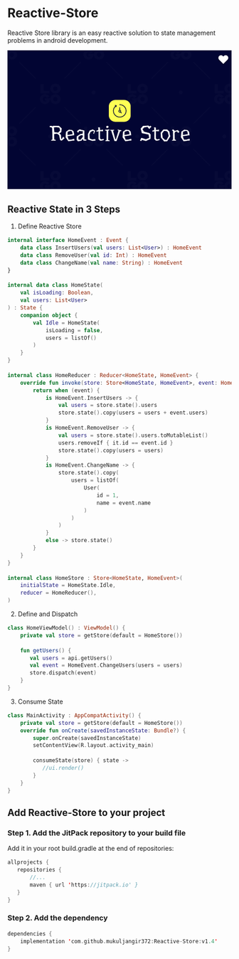 # Reactive-Store
Reactive Store library is an easy reactive solution to state management problems in android development.

![alt text](https://github.com/Mukuljangir372/Reactive-Store/blob/master/reactive-store-logo.png)

## Reactive State in 3 Steps
1. Define Reactive Store
```kotlin
internal interface HomeEvent : Event {
    data class InsertUsers(val users: List<User>) : HomeEvent
    data class RemoveUser(val id: Int) : HomeEvent
    data class ChangeName(val name: String) : HomeEvent
}

internal data class HomeState(
    val isLoading: Boolean,
    val users: List<User>
) : State {
    companion object {
        val Idle = HomeState(
            isLoading = false,
            users = listOf()
        )
    }
}

internal class HomeReducer : Reducer<HomeState, HomeEvent> {
    override fun invoke(store: Store<HomeState, HomeEvent>, event: HomeEvent): HomeState {
        return when (event) {
            is HomeEvent.InsertUsers -> {
                val users = store.state().users
                store.state().copy(users = users + event.users)
            }
            is HomeEvent.RemoveUser -> {
                val users = store.state().users.toMutableList()
                users.removeIf { it.id == event.id }
                store.state().copy(users = users)
            }
            is HomeEvent.ChangeName -> {
                store.state().copy(
                    users = listOf(
                        User(
                            id = 1,
                            name = event.name
                        )
                    )
                )
            }
            else -> store.state()
        }
    }
}

internal class HomeStore : Store<HomeState, HomeEvent>(
    initialState = HomeState.Idle,
    reducer = HomeReducer(),
)

```
2. Define and Dispatch 
```kotlin
class HomeViewModel() : ViewModel() {
    private val store = getStore(default = HomeStore())
    
    fun getUsers() {
       val users = api.getUsers()
       val event = HomeEvent.ChangeUsers(users = users)
       store.dispatch(event)
    }
}    
```
3. Consume State
```kotlin
class MainActivity : AppCompatActivity() {
    private val store = getStore(default = HomeStore())
    override fun onCreate(savedInstanceState: Bundle?) {
        super.onCreate(savedInstanceState)
        setContentView(R.layout.activity_main)
        
        consumeState(store) { state -> 
           //ui.render()
        }
    }
}
```
## Add Reactive-Store to your project
### Step 1. Add the JitPack repository to your build file
Add it in your root build.gradle at the end of repositories:
```kotlin
allprojects {
   repositories {
       //...
       maven { url 'https://jitpack.io' }
   }
}
```
### Step 2. Add the dependency
```kotlin
dependencies {
    implementation 'com.github.mukuljangir372:Reactive-Store:v1.4'
}
```
